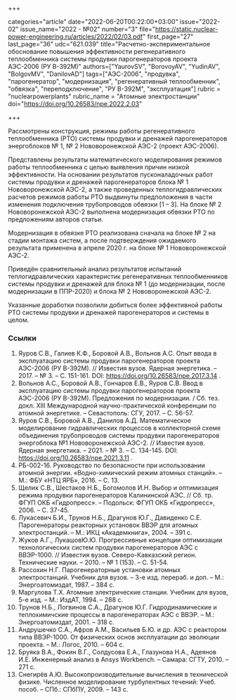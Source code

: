 +++

categories="article"
date="2022-06-20T00:22:00+03:00"
issue="2022-02"
issue_name="2022 - №02"
number="3"
file="https://static.nuclear-power-engineering.ru/articles/2022/02/03.pdf"
first_page="27"
last_page="36"
udc="621.039"
title="Расчетно-экспериментальное обоснование повышения эффективности регенеративного теплообменника системы продувки парогенераторов проекта АЭС-2006 (РУ В-392М)"
authors=["YaurovSV", "BorovoyAV", "YudinAV", "BolgovMV", "DanilovAD"]
tags=["АЭС-2006", "продувка", "парогенератор", "модернизация", "регенеративный теплообменник", "обвязка", "переподключение", "РУ В-392М", "эксплуатация"]
rubric = "nuclearpowerplants"
rubric_name = "Aтомные электростанции"
doi="https://doi.org/10.26583/npe.2022.2.03"

+++

Рассмотрены конструкция, режимы работы регенеративного теплообменника (РТО) системы продувки и дренажей парогенераторов энергоблоков № 1, № 2 Нововоронежской АЭС-2 (проект АЭС-2006).

Представлены результаты математического моделирования режимов работы теплообменника с целью выявления причин низкой эффективности. На основании результатов пусконаладочных работ системы продувки и дренажей парогенераторов блока № 1 Нововоронежской АЭС-2, а также проведенных теплогидравлических расчетов режимов работы РТО выдвинуты предположения в части изменения подключения трубопроводов обвязки [1 – 3]. На блоке № 2 Нововоронежской АЭС-2 выполнена модернизация обвязки РТО по предложениям авторов статьи.

Модернизация в обвязке РТО реализована сначала на блоке № 2 на стадии монтажа систем, а после подтверждения ожидаемого результата применена в апреле 2020 г. на блоке № 1 Нововоронежской АЭС-2.

Приведён сравнительный анализ результатов испытаний теплогидравлических характеристик регенеративных теплообменников системы продувки и дренажей для блока № 1 (до модернизации, после модернизации в ППР-2020) и блока № 2 Нововоронежской АЭС-2.

Указанные доработки позволили добиться более эффективной работы РТО системы продувки и дренажей парогенераторов и системы в целом.

### Ссылки

1. Яуров С.В., Галиев К.Ф., Боровой А.В., Вольнов А.С. Опыт ввода в эксплуатацию системы продувки парогенераторов проекта АЭС-2006 (РУ В-392М). // Известия вузов. Ядерная энергетика. – 2017. – № 3. – С. 151-161. DOI: https://doi.org/10.26583/npe.2017.3.14 .
2. Вольнов А.С., Боровой А.В., Гончаров Е.В., Яуров С.В. Ввод в эксплуатацию системы продувки парогенераторов проекта АЭС-2006 (РУ В-392М). Предложения по модернизации. / Сб. тез. докл. XIII Международной научно-практической конференции по атомной энергетике. – Севастополь: СГУ, 2017. – С. 56-57.
3. Яуров С.В., Боровой А.В., Данилов А.Д. Математическое моделирование гидравлических процессов в коллекторной схеме объединения трубопроводов системы продувки парогенераторов энергоблока №1 Нововоронежской АЭС-2. // Известия вузов. Ядерная энергетика. – 2021. – № 3. – С. 134-145. DOI: https://doi.org/10.26583/npe.2021.3.11 .
4. РБ-002-16. Руководство по безопасности при использовании атомной энергии. «Водно-химический режим атомных станций». – М.: ФБУ «НТЦ ЯРБ», 2016. – С. 13.
5. Щелик С.В., Шестаков Н.Б., Богомолов И.Н. Выбор и оптимизация режима продувки парогенераторов Калининской АЭС. // Сб. тр. ФГУП ОКБ «Гидропресс». – Подольск: ФГУП ОКБ «Гидропресс», 2006. – С. 37-45.
6. Лукасевич Б.И., Трунов Н.Б., Драгунов Ю.Г., Давиденко С.Е. Парогенераторы реакторных установок ВВЭР для атомных электростанций. – М.: ИКЦ «Академкнига», 2004. – 391 с.
7. Жуков А.Г., ЛукашовЮ.Ю. Прогрессивные концепции оптимизации технологических систем продувки парогенераторов АЭС с ВВЭР-1000. // Известия вузов. Северо-Кавказский регион. Технические науки. – 2010. – № 1 (153). – С. 51-54.
8. Рассохин Н.Г. Парогенераторные установки атомных электростанций. Учебник для вузов. – 3-е изд. перераб. и доп. – М.: Энергоатомиздат, 1987. – 384 с.
9. Маргулова Т.Х. Атомные электрические станции. Учебник для вузов, 5-е изд. – М.: ИздАТ, 1994. – 288 с.
10. Трунов Н.Б., Логвинов С.А., Драгунов Ю.Г. Гидродинамические и теплохимичские процессы в парогенераторах АЭС с ВВЭР. – М.: Энергоатомиздат, 2001. – 318 с.
11. Андрушечко С.А., Афров А.М., Васильев Б.Ю. и др. АЭС с реактором типа ВВЭР-1000. От физических основ эксплуатации до эволюции проекта. – М.: Логос, 2010. – 604 с.
12. Бруяка В.А., Фокин В.Г., Солдусова Е.А., Глазунова Н.А., Адеянов И.Е. Инженерный анализ в Ansys Workbench. – Самара: СГТУ, 2010. – 271 с.
13. Снегирёв А.Ю. Высокопроизводительные вычисления в технической физике. Численное моделирование турбулентных течений: Учеб. пособ. – СПб.: СПбПУ, 2009. – 143 с.
